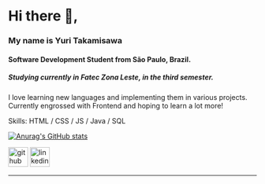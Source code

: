 
# Hi there 👋, 
### My name is Yuri Takamisawa
#### Software Development Student from São Paulo, Brazil.
##### Studying currently in Fatec Zona Leste, in the third semester.

I love learning new languages and implementing them in various projects. Currently engrossed with Frontend and hoping to learn a lot more!

Skills: HTML / CSS / JS / Java / SQL

[![Anurag's GitHub stats](https://github-readme-stats.vercel.app/api?username=yuriTakamisawa)](https://github.com/yuriTakamisawa/github-readme-stats)




[<img src='https://cdn.jsdelivr.net/npm/simple-icons@3.0.1/icons/github.svg' alt='github' height='40'>](https://github.com/https://github.com/yuriTakamisawa)  [<img src='https://cdn.jsdelivr.net/npm/simple-icons@3.0.1/icons/linkedin.svg' alt='linkedin' height='40'>]([https://www.linkedin.com/in/[https://www.linkedin.com/in/sayantani-deb-035794200//])

------
